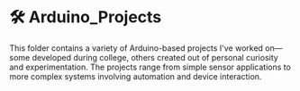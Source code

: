 # 🛠️ Arduino_Projects
This folder contains a variety of Arduino-based projects I've worked on—some developed during college, others created out of personal curiosity and experimentation. The projects range from simple sensor applications to more complex systems involving automation and device interaction.
